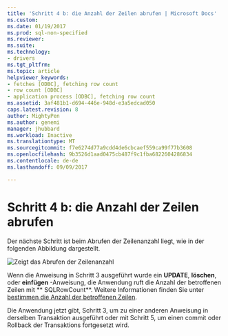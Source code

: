 ```yaml
---
title: 'Schritt 4 b: die Anzahl der Zeilen abrufen | Microsoft Docs'
ms.custom: 
ms.date: 01/19/2017
ms.prod: sql-non-specified
ms.reviewer: 
ms.suite: 
ms.technology:
- drivers
ms.tgt_pltfrm: 
ms.topic: article
helpviewer_keywords:
- fetches [ODBC], fetching row count
- row count [ODBC]
- application process [ODBC], fetching row count
ms.assetid: 3af481b1-d694-446e-948d-e3a5edcad050
caps.latest.revision: 8
author: MightyPen
ms.author: genemi
manager: jhubbard
ms.workload: Inactive
ms.translationtype: MT
ms.sourcegitcommit: f7e6274d77a9cdd4de6cbcaef559ca99f77b3608
ms.openlocfilehash: 9b3526d1aad0475cb487f9c1fba6822604286834
ms.contentlocale: de-de
ms.lasthandoff: 09/09/2017

---
```

# <a name="step-4b-fetch-the-row-count"></a>Schritt 4 b: die Anzahl der Zeilen abrufen
Der nächste Schritt ist beim Abrufen der Zeilenanzahl liegt, wie in der folgenden Abbildung dargestellt.  
  
 ![Zeigt das Abrufen der Zeilenanzahl](../../../odbc/reference/develop-app/media/pr15.gif "pr15")  
  
 Wenn die Anweisung in Schritt 3 ausgeführt wurde ein **UPDATE**, **löschen**, oder **einfügen** -Anweisung, die Anwendung ruft die Anzahl der betroffenen Zeilen mit ** SQLRowCount**. Weitere Informationen finden Sie unter [bestimmen die Anzahl der betroffenen Zeilen](../../../odbc/reference/develop-app/determining-the-number-of-affected-rows.md).  
  
 Die Anwendung jetzt gibt, Schritt 3, um zu einer anderen Anweisung in derselben Transaktion ausgeführt oder mit Schritt 5, um einen commit oder Rollback der Transaktions fortgesetzt wird.

